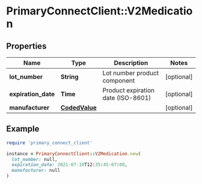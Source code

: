 # PrimaryConnectClient::V2Medication

## Properties

| Name | Type | Description | Notes |
| ---- | ---- | ----------- | ----- |
| **lot_number** | **String** | Lot number product component | [optional] |
| **expiration_date** | **Time** | Product expiration date (ISO-8601) | [optional] |
| **manufacturer** | [**CodedValue**](CodedValue.md) |  | [optional] |

## Example

```ruby
require 'primary_connect_client'

instance = PrimaryConnectClient::V2Medication.new(
  lot_number: null,
  expiration_date: 2021-07-10T12:35:45-07:00,
  manufacturer: null
)
```

